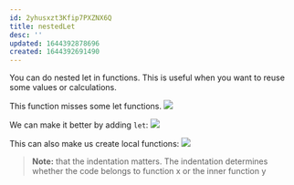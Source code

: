 ```yaml
---
id: 2yhusxzt3Kfip7PXZNX6Q
title: nestedLet
desc: ''
updated: 1644392878696
created: 1644392691490
---
```

You can do nested let in functions. 
This is useful when you want to reuse some values or calculations.

This function misses some let functions. 
![](/assets/images/2022-02-09-08-45-37.png)

We can make it better by adding `let`:
![](/assets/images/2022-02-09-08-46-33.png)

This can also make us create local functions:
![](/assets/images/2022-02-09-08-47-11.png)

>**Note:** that the indentation matters. The indentation determines whether the code belongs to function x or the inner function y
